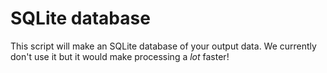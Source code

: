 # SQLite database

This script will make an SQLite database of your output data. We currently don't use it but it would make processing a _lot_ faster!
